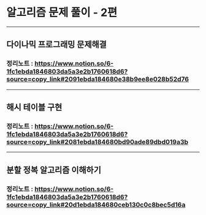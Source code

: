 # 알고리즘 문제 풀이 - 2편
-----
## 다이나믹 프로그래밍 문제해결
### 정리노트 : https://www.notion.so/6-1fc1ebda1846803da5a3e2b1760618d6?source=copy_link#2091ebda184680e38b9ee8e028b52d76
-----
## 해시 테이블 구현
### 정리노트 : https://www.notion.so/6-1fc1ebda1846803da5a3e2b1760618d6?source=copy_link#2081ebda184680bd90ade89dbd019a3b
------
## 분할 정복 알고리즘 이해하기
### 정리노트 : https://www.notion.so/6-1fc1ebda1846803da5a3e2b1760618d6?source=copy_link#20d1ebda184680ceb130c0c8bec5d16a
